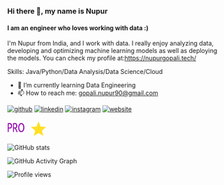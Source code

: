 ### Hi there 👋, my name is Nupur
#### I am an engineer who loves working with data :)
I'm Nupur from India, and I work with data. I really enjoy analyzing data, developing and optimizing machine learning models as well as deploying the models. You can check my profile at:https://nupurgopali.tech/

Skills: Java/Python/Data Analysis/Data Science/Cloud 

- 🌱 I’m currently learning Data Engineering 
- 📫 How to reach me: gopali.nupur90@gmail.com 


[<img src='https://cdn.jsdelivr.net/npm/simple-icons@3.0.1/icons/github.svg' alt='github' height='40'>](https://github.com/Nupurgopali)  [<img src='https://cdn.jsdelivr.net/npm/simple-icons@3.0.1/icons/linkedin.svg' alt='linkedin' height='40'>](https://www.linkedin.com/in/nupur-gopali-b4b78b182/)  [<img src='https://cdn.jsdelivr.net/npm/simple-icons@3.0.1/icons/instagram.svg' alt='instagram' height='40'>](https://www.instagram.com/nupur_gopali/)  [<img src='https://cdn.jsdelivr.net/npm/simple-icons@3.0.1/icons/icloud.svg' alt='website' height='40'>](http://nupurgopali.tech/)  

<a href='https://github.com/pricing'><img src='https://raw.githubusercontent.com/acervenky/animated-github-badges/master/assets/pro.gif' width='40' height='40'></a> <a href='https://stars.github.com/'><img src='https://raw.githubusercontent.com/acervenky/animated-github-badges/master/assets/starbadge.gif' width='35' height='35'></a> 

![GitHub stats](https://github-readme-stats.vercel.app/api?username=Nupurgopali&show_icons=true)  

![GitHub Activity Graph](https://activity-graph.herokuapp.com/graph?username=Nupurgopali)  

![Profile views](https://gpvc.arturio.dev/Nupurgopali)  

